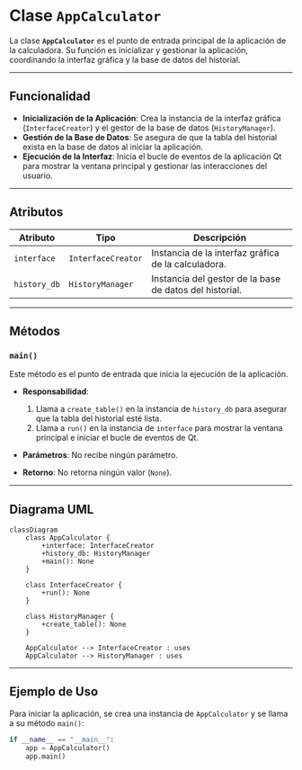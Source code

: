 # Clase `AppCalculator`

La clase **`AppCalculator`** es el punto de entrada principal de la aplicación de la calculadora. Su función es inicializar y gestionar la aplicación, coordinando la interfaz gráfica y la base de datos del historial.

---

## Funcionalidad

- **Inicialización de la Aplicación**: Crea la instancia de la interfaz gráfica (`InterfaceCreator`) y el gestor de la base de datos (`HistoryManager`).
- **Gestión de la Base de Datos**: Se asegura de que la tabla del historial exista en la base de datos al iniciar la aplicación.
- **Ejecución de la Interfaz**: Inicia el bucle de eventos de la aplicación Qt para mostrar la ventana principal y gestionar las interacciones del usuario.

---

## Atributos

| Atributo    | Tipo               | Descripción                                            |
|-------------|--------------------|--------------------------------------------------------|
| `interface` | `InterfaceCreator` | Instancia de la interfaz gráfica de la calculadora.    |
| `history_db`| `HistoryManager`   | Instancia del gestor de la base de datos del historial.|

---

## Métodos

### `main()`

Este método es el punto de entrada que inicia la ejecución de la aplicación.

- **Responsabilidad**:
  1. Llama a `create_table()` en la instancia de `history_db` para asegurar que la tabla del historial esté lista.
  2. Llama a `run()` en la instancia de `interface` para mostrar la ventana principal e iniciar el bucle de eventos de Qt.

- **Parámetros**: No recibe ningún parámetro.
- **Retorno**: No retorna ningún valor (`None`).

---

## Diagrama UML

```mermaid
classDiagram
    class AppCalculator {
        +interface: InterfaceCreator
        +history_db: HistoryManager
        +main(): None
    }

    class InterfaceCreator {
        +run(): None
    }

    class HistoryManager {
        +create_table(): None
    }

    AppCalculator --> InterfaceCreator : uses
    AppCalculator --> HistoryManager : uses
```

---

## Ejemplo de Uso

Para iniciar la aplicación, se crea una instancia de `AppCalculator` y se llama a su método `main()`:

```python
if __name__ == "__main__":
    app = AppCalculator()
    app.main()
```